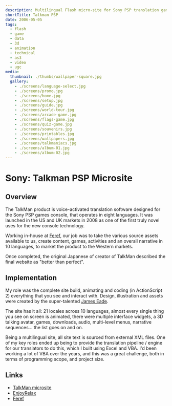 ```yaml
---
description: Multilingual Flash micro-site for Sony PSP translation game / software
shortTitle: Talkman PSP
date: 2006-05-05
tags:
  - flash
  - game
  - data
  - 3d
  - animation
  - technical
  - as3
  - video
  - ugc
media:
  thumbnail: ./thumbs/wallpaper-square.jpg
  gallery:
    - ./screens/language-select.jpg
    - ./screens/promo.jpg
    - ./screens/home.jpg
    - ./screens/setup.jpg
    - ./screens/guide.jpg
    - ./screens/world-tour.jpg
    - ./screens/arcade-game.jpg
    - ./screens/flags-game.jpg
    - ./screens/quiz-game.jpg
    - ./screens/souvenirs.jpg
    - ./screens/printables.jpg
    - ./screens/wallpapers.jpg
    - ./screens/talkmaniacs.jpg
    - ./screens/album-01.jpg
    - ./screens/album-02.jpg
---
```


# Sony: Talkman PSP Microsite

## Overview

The TalkMan product is voice-activated translation software designed for the Sony PSP games console, that operates in eight languages. It was launched in the US and UK markets in 2008 as one of the first truly novel uses for the new console technology.

Working in-house at [Feref](https://feref.com/), our job was to take the various source assets available to us, create content, games, activities and an overall narrative in 10 languages, to market the product to the Western markets.

Once completed, the original Japanese of creator of TalkMan described the final website as "better than perfect".

## Implementation

My role was the complete site build, animating and coding (in ActionScript 2) everything that you see and interact with. Design, illustration and assets were created by the super-talented [James Eade](https://enjoyrelax.co.uk/).

The site has it all: 21 locales across 10 languages, almost every single thing you see on screen is animated, there were multiple interface widgets, a 3D talking avatar, games, downloads, audio, multi-level menus, narrative sequences... the list goes on and on.

Being a multilingual site, all site text is sourced from external XML files. One of my key roles ended up being to provide the translation pipeline / engine for our translators to do this, which I built using Excel and VBA. I'd been working a lot of VBA over the years, and this was a great challenge, both in terms of programming scope, and project size.

## Links

- [TalkMan microsite](http://projects.davestewart.co.uk/talkman/)
- [EnjoyRelax](https://enjoyrelax.co.uk/)
- [Feref](https://feref.com/)
